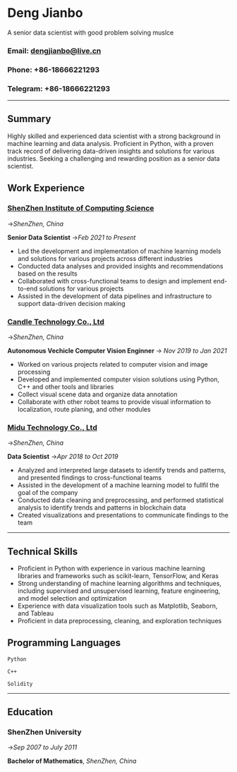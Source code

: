 # **Deng Jianbo**
A senior data scientist with good problem solving muslce 

### Email: **<dengjianbo@live.cn>** 
### Phone: **+86-18666221293** 
### Telegram: **+86-18666221293** 

----

## Summary

Highly skilled and experienced data scientist with a strong background in machine learning and data analysis. Proficient in Python, with a proven track record of delivering data-driven insights and solutions for various industries. Seeking a challenging and rewarding position as a senior data scientist.

## Work Experience

### [ShenZhen Institute of Computing Science](https://en.sics.ac.cn/)
->_ShenZhen, China_


**Senior Data Scientist**
->_Feb 2021 to Present_

- Led the development and implementation of machine learning models and solutions for various projects across different industries
- Conducted data analyses and provided insights and recommendations based on the results
- Collaborated with cross-functional teams to design and implement end-to-end solutions for various projects
- Assisted in the development of data pipelines and infrastructure to support data-driven decision making


### [Candle Technology Co., Ltd](https://www.ctirobot.com/en/shouye)
->_ShenZhen, China_

**Autonomous Vechicle Computer Vision Enginner**
-> _Nov 2019 to Jan 2021_

- Worked on various projects related to computer vision and image processing
- Developed and implemented computer vision solutions using Python, C++ and other tools and libraries
- Collect visual scene data and organize data annotation
- Collaborate with other robot teams to provide visual information to localization, route planing, and other modules

### [Midu Technology Co., Ltd](https://www.midu.com/)
->_ShenZhen, China_

**Data Scientist**
->_Apr 2018 to Oct 2019_

- Analyzed and interpreted large datasets to identify trends and patterns, and presented findings to cross-functional teams
- Assisted in the development of a machine learning model to fullfil the goal of the company
- Conducted data cleaning and preprocessing, and performed statistical analysis to identify trends and patterns in blockchain data
- Created visualizations and presentations to communicate findings to the team

---

## Technical Skills

- Proficient in Python with experience in various machine learning libraries and frameworks such as scikit-learn, TensorFlow, and Keras
- Strong understanding of machine learning algorithms and techniques, including supervised and unsupervised learning, feature engineering, and model selection and optimization
- Experience with data visualization tools such as Matplotlib, Seaborn, and Tableau
- Proficient in data preprocessing, cleaning, and exploration techniques

## Programming Languages
`Python ` 

`C++ ` 

`Solidity`

---

## Education

### ShenZhen University
->_Sep 2007 to July 2011_

**Bachelor of Mathematics**,  _ShenZhen, China_

